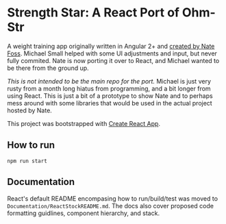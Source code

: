 # Strength Star: A React Port of Ohm-Str

A weight training app originally written in Angular 2+ and [created by Nate Foss](https://github.com/nkfoss/ohm-str).
Michael Small helped with some UI adjustments and input, but never fully commited. Nate is now porting it over to React, and Michael
wanted to be there from the ground up.

*This is not intended to be the main repo for the port.* Michael is just very rusty from a month long hiatus from programming,
and a bit longer from using React. This is just a bit of a prototype to show Nate and to perhaps mess around with some libraries
that would be used in the actual project hosted by Nate.

This project was bootstrapped with [Create React App](https://github.com/facebook/create-react-app).

## How to run

`npm run start`

## Documentation

React's default README encompasing how to run/build/test was moved to `Documentation/ReactStockREADME.md`. The docs also cover proposed code formatting guidlines, component hierarchy, and stack.
